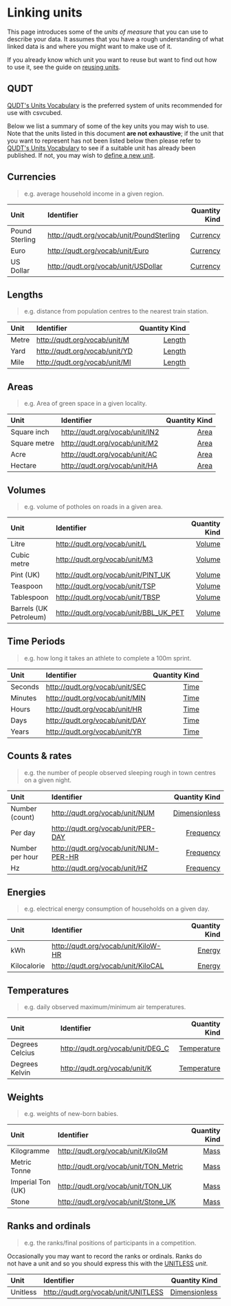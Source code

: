 # Linking units

This page introduces some of the *units of measure* that you can use to describe your data. It assumes that you have a rough understanding of what linked data is and where you might want to make use of it.

If you already know which unit you want to reuse but want to find out how to use it, see the guide on [reusing units](../configuration/units.md#linking-a-new-unit-to-an-existing-unit).

## QUDT

[QUDT's Units Vocabulary](http://www.qudt.org/doc/DOC_VOCAB-UNITS.html#Instances) is the preferred system of units recommended for use with csvcubed.

Below we list a summary of some of the key units you may wish to use. Note that the units listed in this document **are not exhaustive**; if the unit that you want to represent has not been listed below then please refer to [QUDT's Units Vocabulary](http://www.qudt.org/doc/DOC_VOCAB-UNITS.html#Instances) to see if a suitable unit has already been published. If not, you may wish to [define a new unit](../configuration/units.md#defining-a-new-unit).

## Currencies

>e.g. average household income in a given region.

| Unit           | Identifier                                 |                                           Quantity Kind |
|:---------------|:-------------------------------------------|--------------------------------------------------------:|
| Pound Sterling | <http://qudt.org/vocab/unit/PoundSterling> | [Currency](http://qudt.org/vocab/quantitykind/Currency) |
| Euro           | <http://qudt.org/vocab/unit/Euro>          | [Currency](http://qudt.org/vocab/quantitykind/Currency) |
| US Dollar      | <http://qudt.org/vocab/unit/USDollar>      | [Currency](http://qudt.org/vocab/quantitykind/Currency) |

## Lengths

>e.g. distance from population centres to the nearest train station.

| Unit  | Identifier                      |                                       Quantity Kind |
|:------|:--------------------------------|----------------------------------------------------:|
| Metre | <http://qudt.org/vocab/unit/M>  | [Length](http://qudt.org/vocab/quantitykind/Length) |
| Yard  | <http://qudt.org/vocab/unit/YD> | [Length](http://qudt.org/vocab/quantitykind/Length) |
| Mile  | <http://qudt.org/vocab/unit/MI> | [Length](http://qudt.org/vocab/quantitykind/Length) |

## Areas

>e.g. Area of green space in a given locality.

| Unit         | Identifier                       |                                   Quantity Kind |
|:-------------|:---------------------------------|------------------------------------------------:|
| Square inch  | <http://qudt.org/vocab/unit/IN2> | [Area](http://qudt.org/vocab/quantitykind/Area) |
| Square metre | <http://qudt.org/vocab/unit/M2>  | [Area](http://qudt.org/vocab/quantitykind/Area) |
| Acre         | <http://qudt.org/vocab/unit/AC>  | [Area](http://qudt.org/vocab/quantitykind/Area) |
| Hectare      | <http://qudt.org/vocab/unit/HA>  | [Area](http://qudt.org/vocab/quantitykind/Area) |

## Volumes

>e.g. volume of potholes on roads in a given area.

| Unit                   | Identifier                              |                                       Quantity Kind |
|:-----------------------|:----------------------------------------|----------------------------------------------------:|
| Litre                  | <http://qudt.org/vocab/unit/L>          | [Volume](http://qudt.org/vocab/quantitykind/Volume) |
| Cubic metre            | <http://qudt.org/vocab/unit/M3>         | [Volume](http://qudt.org/vocab/quantitykind/Volume) |
| Pint (UK)              | <http://qudt.org/vocab/unit/PINT_UK>    | [Volume](http://qudt.org/vocab/quantitykind/Volume) |
| Teaspoon               | <http://qudt.org/vocab/unit/TSP>        | [Volume](http://qudt.org/vocab/quantitykind/Volume) |
| Tablespoon             | <http://qudt.org/vocab/unit/TBSP>       | [Volume](http://qudt.org/vocab/quantitykind/Volume) |
| Barrels (UK Petroleum) | <http://qudt.org/vocab/unit/BBL_UK_PET> | [Volume](http://qudt.org/vocab/quantitykind/Volume) |

## Time Periods

>e.g. how long it takes an athlete to complete a 100m sprint.

| Unit    | Identifier                       |                                   Quantity Kind |
|:--------|:---------------------------------|------------------------------------------------:|
| Seconds | <http://qudt.org/vocab/unit/SEC> | [Time](http://qudt.org/vocab/quantitykind/Time) |
| Minutes | <http://qudt.org/vocab/unit/MIN> | [Time](http://qudt.org/vocab/quantitykind/Time) |
| Hours   | <http://qudt.org/vocab/unit/HR>  | [Time](http://qudt.org/vocab/quantitykind/Time) |
| Days    | <http://qudt.org/vocab/unit/DAY> | [Time](http://qudt.org/vocab/quantitykind/Time) |
| Years   | <http://qudt.org/vocab/unit/YR>  | [Time](http://qudt.org/vocab/quantitykind/Time) |

## Counts & rates

>e.g. the number of people observed sleeping rough in town centres on a given night.

| Unit            | Identifier                              |                                                     Quantity Kind |
|:----------------|:----------------------------------------|------------------------------------------------------------------:|
| Number (count)  | <http://qudt.org/vocab/unit/NUM>        | [Dimensionless](http://qudt.org/vocab/quantitykind/Dimensionless) |
| Per day         | <http://qudt.org/vocab/unit/PER-DAY>    |         [Frequency](http://qudt.org/vocab/quantitykind/Frequency) |
| Number per hour | <http://qudt.org/vocab/unit/NUM-PER-HR> |         [Frequency](http://qudt.org/vocab/quantitykind/Frequency) |
| Hz              | <http://qudt.org/vocab/unit/HZ>         |         [Frequency](http://qudt.org/vocab/quantitykind/Frequency) |

## Energies

>e.g. electrical energy consumption of households on a given day.

| Unit        | Identifier                            |                                       Quantity Kind |
|:------------|:--------------------------------------|----------------------------------------------------:|
| kWh         | <http://qudt.org/vocab/unit/KiloW-HR> | [Energy](http://qudt.org/vocab/quantitykind/Energy) |
| Kilocalorie | <http://qudt.org/vocab/unit/KiloCAL>  | [Energy](http://qudt.org/vocab/quantitykind/Energy) |

## Temperatures

>e.g. daily observed maximum/minimum air temperatures.

| Unit            | Identifier                         |                                                 Quantity Kind |
|:----------------|:-----------------------------------|--------------------------------------------------------------:|
| Degrees Celcius | <http://qudt.org/vocab/unit/DEG_C> | [Temperature](http://qudt.org/vocab/quantitykind/Temperature) |
| Degrees Kelvin  | <http://qudt.org/vocab/unit/K>     | [Temperature](http://qudt.org/vocab/quantitykind/Temperature) |

## Weights

>e.g. weights of new-born babies.

| Unit              | Identifier                              |                                   Quantity Kind |
|:------------------|:----------------------------------------|------------------------------------------------:|
| Kilogramme        | <http://qudt.org/vocab/unit/KiloGM>     | [Mass](http://qudt.org/vocab/quantitykind/Mass) |
| Metric Tonne      | <http://qudt.org/vocab/unit/TON_Metric> | [Mass](http://qudt.org/vocab/quantitykind/Mass) |
| Imperial Ton (UK) | <http://qudt.org/vocab/unit/TON_UK>     | [Mass](http://qudt.org/vocab/quantitykind/Mass) |
| Stone             | <http://qudt.org/vocab/unit/Stone_UK>   | [Mass](http://qudt.org/vocab/quantitykind/Mass) |

## Ranks and ordinals

>e.g. the ranks/final positions of participants in a competition.

Occasionally you may want to record the ranks or ordinals. Ranks do not have a unit and so you should express this with the [UNITLESS](http://qudt.org/vocab/unit/UNITLESS) *unit*.

| Unit     | Identifier                            |                                                     Quantity Kind |
|:---------|:--------------------------------------|------------------------------------------------------------------:|
| Unitless | <http://qudt.org/vocab/unit/UNITLESS> | [Dimensionless](http://qudt.org/vocab/quantitykind/Dimensionless) |
